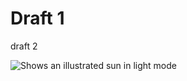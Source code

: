 Draft 1
=========
draft 2

<picture>
  <source media="(prefers-color-scheme: dark)" srcset="https://www.google.com/url?sa=i&url=https%3A%2F%2Fthenounproject.com%2Fbrowse%2Ficons%2Fterm%2Fdark-moon%2F&psig=AOvVaw2IjAZ4baQt1tXKC1iMejM4&ust=1706611434165000&source=images&cd=vfe&opi=89978449&ved=0CBMQjRxqFwoTCMjguZe1goQDFQAAAAAdAAAAABAD">
  <source media="(prefers-color-scheme: light)" srcset="https://user-images.githubusercontent.com/25423296/163456779-a8556205-d0a5-45e2-ac17-42d089e3c3f8.png">
  <img alt="Shows an illustrated sun in light mode" src="https://user-images.githubusercontent.com/25423296/163456779-a8556205-d0a5-45e2-ac17-42d089e3c3f8.png">
</picture>

